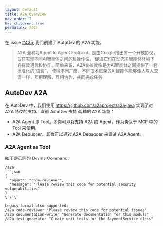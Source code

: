 ```yaml
---
layout: default
title: A2A Overview
nav_order: 7
has_children: true
permalink: /a2a
---
```


在 issue [#435](https://github.com/unit-mesh/auto-dev/issues/435), 我们创建了 AutoDev 的 A2A 功能。

> A2A 全称为Agent to Agent Protocol，是由Google推出的一个开放协议，旨在实现不同AI智能体之间的互操作性，
> 促进它们在动态多智能体环境下的有效通信和协作。简单来说，A2A协议就像是为AI智能体之间提供了一套标准化的“语言”，
> 使得不同厂商、不同技术框架的AI智能体能够像人与人交流一样，互相理解、互相协作，共同完成任务

## AutoDev A2A 

在 AutoDev 中，我们使用 https://github.com/a2aproject/a2a-java 实现了对 A2A 协议的支持。当前 AutoDev 支持
两种的 A2A 功能：

- A2A Agent 即 Tool。即你可以将支持 A2A 的 Agent，作为类似于 MCP 中的 Tool 来使用。
- A2A Debugger。即你可以通过 A2A Debugger 来调试 A2A Agent。


### A2A Agent as Tool

如下是示例的 DevIns Command:

```devin
/a2a
```json
{
  "agent": "code-reviewer",
  "message": "Please review this code for potential security vulnerabilities"
}
\`\`\`

Legacy format also supported:
/a2a code-reviewer "Please review this code for potential issues"
/a2a documentation-writer "Generate documentation for this module"
/a2a test-generator "Create unit tests for the PaymentService class"
```